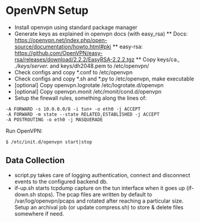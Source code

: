 OpenVPN Setup
=============

* Install openvpn using standard package manager
* Generate keys as explained in openvpn docs (with easy_rsa)
** Docs: https://openvpn.net/index.php/open-source/documentation/howto.html#pki
** easy-rsa: https://github.com/OpenVPN/easy-rsa/releases/download/2.2.2/EasyRSA-2.2.2.tgz
** Copy keys/ca.*, ./keys/server.* and keys/dh2048.pem to /etc/openvpn/
* Check configs and copy *.conf to /etc/openvpn
* Check configs and copy *.sh and *.py to /etc/openvpn, make executable
* [optional] Copy openvpn.logrotate /etc/logrotate.d/openvpn
* [optional] Copy openvpn.monit /etc/monit/cond.d/openvpn
* Setup the firewall rules, something along the lines of:

```
-A FORWARD -s 10.0.0.0/8 -i tun+ -o eth0 -j ACCEPT
-A FORWARD -m state --state RELATED,ESTABLISHED -j ACCEPT
-A POSTROUTING -o eth0 -j MASQUERADE
```

Run OpenVPN:

```
$ /etc/init.d/openvpn start|stop
```

Data Collection
---------------

* script.py takes care of logging authentication, connect and disconnect events to the configured backend db. 
* if-up.sh starts tcpdump capture on the tun interface when it goes up (if-down.sh stops). The pcap files are written by default to /var/log/openvpn/pcaps and  rotated after reaching a particular size. Setup an archival job (or update compress.sh) to store & delete files somewhere if need.
